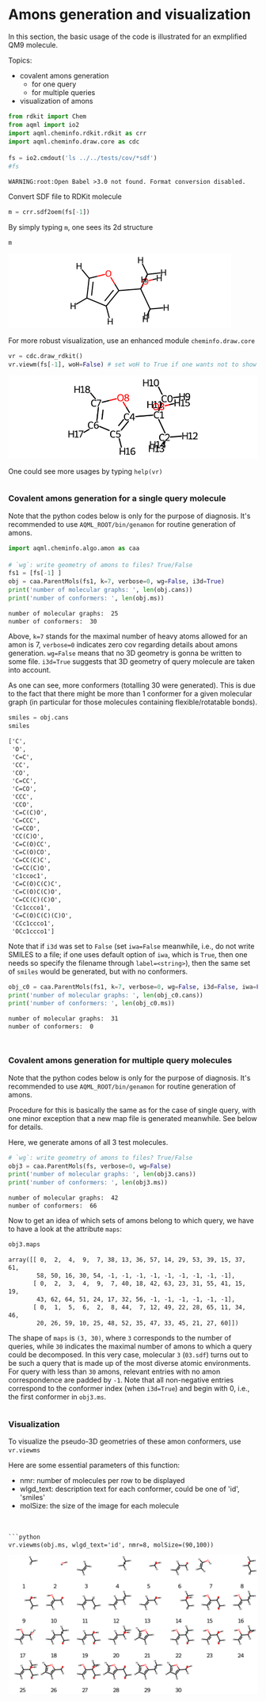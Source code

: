 
Amons generation and visualization
==================================

In this section, the basic usage of the code is illustrated for an exmplified QM9 molecule.

Topics:
- covalent amons generation 
  - for one query
  - for multiple queries
- visualization of amons


```python
from rdkit import Chem
from aqml import io2
import aqml.cheminfo.rdkit.rdkit as crr
import aqml.cheminfo.draw.core as cdc

fs = io2.cmdout('ls ../../tests/cov/*sdf')
#fs
```

    WARNING:root:Open Babel >3.0 not found. Format conversion disabled.


Convert SDF file to RDKit molecule


```python
m = crr.sdf2oem(fs[-1])
```

By simply typing `m`, one sees its 2d structure


```python
m
```




    
![png](cov_5_0.png)
    



For more robust visualization, use an enhanced module `cheminfo.draw.core`


```python
vr = cdc.draw_rdkit()
vr.viewm(fs[-1], woH=False) # set woH to True if one wants not to show H atoms
```




    
![svg](cov_7_0.svg)
    



One could see more usages by typing `help(vr)`


```python

```

### Covalent amons generation for a single query molecule

Note that the python codes below is only for the purpose of diagnosis. It's recommended to use `AQML_ROOT/bin/genamon` for routine generation of amons.


```python
import aqml.cheminfo.algo.amon as caa

# `wg`: write geometry of amons to files? True/False
fs1 = [fs[-1] ]
obj = caa.ParentMols(fs1, k=7, verbose=0, wg=False, i3d=True)
print('number of molecular graphs: ', len(obj.cans))
print('number of conformers: ', len(obj.ms))
```

    number of molecular graphs:  25
    number of conformers:  30


Above, `k=7` stands for the maximal number of heavy atoms allowed for an amon is 7, `verbose=0` indicates zero cov regarding details about amons generation. `wg=False` means that no 3D geometry is gonna be written to some file. `i3d=True` suggests that 3D geometry of query molecule are taken into account.

As one can see, more conformers (totalling 30 were generated). This is due to the fact that there might be more than 1 conformer for a given molecular graph (in particular for those molecules containing flexible/rotatable bonds). 


```python
smiles = obj.cans
smiles
```




    ['C',
     'O',
     'C=C',
     'CC',
     'CO',
     'C=CC',
     'C=CO',
     'CCC',
     'CCO',
     'C=C(C)O',
     'C=CCC',
     'C=CCO',
     'CC(C)O',
     'C=C(O)CC',
     'C=C(O)CO',
     'C=CC(C)C',
     'C=CC(C)O',
     'c1ccoc1',
     'C=C(O)C(C)C',
     'C=C(O)C(C)O',
     'C=CC(C)(C)O',
     'Cc1ccco1',
     'C=C(O)C(C)(C)O',
     'CCc1ccco1',
     'OCc1ccco1']



Note that if `i3d` was set to `False` (set `iwa=False` meanwhile, i.e., do not write SMILES to a file; if one uses default option of `iwa`, which is `True`, then one needs so specify the filename through `label=<string>`), then the same set of `smiles` would be generated, but with no conformers.


```python
obj_c0 = caa.ParentMols(fs1, k=7, verbose=0, wg=False, i3d=False, iwa=False)
print('number of molecular graphs: ', len(obj_c0.cans))
print('number of conformers: ', len(obj_c0.ms))
```

    number of molecular graphs:  31
    number of conformers:  0



```python

```


```python

```

### Covalent amons generation for multiple query molecules

Note that the python codes below is only for the purpose of diagnosis. It's recommended to use `AQML_ROOT/bin/genamon` for routine generation of amons.

Procedure for this is basically the same as for the case of single query, with one minor exception that a new map file is generated meanwhile. See below for details.

Here, we generate amons of all 3 test molecules.


```python
# `wg`: write geometry of amons to files? True/False
obj3 = caa.ParentMols(fs, verbose=0, wg=False) 
print('number of molecular graphs: ', len(obj3.cans))
print('number of conformers: ', len(obj3.ms))
```

    number of molecular graphs:  42
    number of conformers:  66


Now to get an idea of which sets of amons belong to which query, we have to have a look at the attribute `maps`:


```python
obj3.maps
```




    array([[ 0,  2,  4,  9,  7, 38, 13, 36, 57, 14, 29, 53, 39, 15, 37, 61,
            58, 50, 16, 30, 54, -1, -1, -1, -1, -1, -1, -1, -1, -1],
           [ 0,  2,  3,  4,  9,  7, 40, 18, 42, 63, 23, 31, 55, 41, 15, 19,
            43, 62, 64, 51, 24, 17, 32, 56, -1, -1, -1, -1, -1, -1],
           [ 0,  1,  5,  6,  2,  8, 44,  7, 12, 49, 22, 28, 65, 11, 34, 46,
            20, 26, 59, 10, 25, 48, 52, 35, 47, 33, 45, 21, 27, 60]])



The shape of `maps` is `(3, 30)`, where `3` corresponds to the number of queries, while `30` indicates the maximal number of amons to which a query could be decomposed. In this very case, molecular `3` (`03.sdf`) turns out to be such a query that is made up of the most diverse atomic environments. For query with less than `30` amons, relevant entries with no amon correspondence are padded by `-1`. Note that all non-negative entries correspond to the conformer index (when `i3d=True`) and begin with 0, i.e., the first conformer in `obj3.ms`.


```python

```

### Visualization 

To visualize the pseudo-3D geometries of these amon conformers, use `vr.viewms`

Here are some essential parameters of this function:
- nmr: number of molecules per row to be displayed
- wlgd_text: description text for each conformer, could be one of 'id', 'smiles'
- molSize: the size of the image for each molecule
```


```python
vr.viewms(obj.ms, wlgd_text='id', nmr=8, molSize=(90,100))
```




    
![svg](cov_25_0.svg)
    


